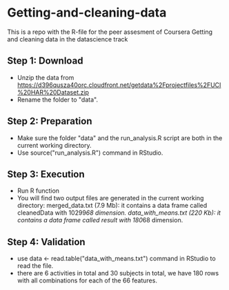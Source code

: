 # Getting-and-cleaning-data

This is a repo with the R-file for the peer assesment of Coursera Getting and cleaning data in the datascience track
## Step 1: Download
*	Unzip the data from https://d396qusza40orc.cloudfront.net/getdata%2Fprojectfiles%2FUCI%20HAR%20Dataset.zip
*	Rename the folder to "data".

## Step 2: Preparation
*	Make sure the folder "data" and the run_analysis.R script are both in the current working directory.
*	Use source("run_analysis.R") command in RStudio.

## Step 3: Execution
* Run R function
* You will find two output files are generated in the current working directory:
	merged_data.txt (7.9 Mb): it contains a data frame called cleanedData with 10299*68 dimension.
	data_with_means.txt (220 Kb): it contains a data frame called result with 180*68 dimension.

## Step 4: Validation
* use data <- read.table("data_with_means.txt") command in RStudio to read the file.
* there are 6 activities in total and 30 subjects in total, we have 180 rows with all combinations for each of the 66 features.
